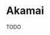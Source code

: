 # Akamai

TODO

<!--
Access Denied
You don't have permission to access "http://www.fnac.pt/" on this server.
Reference #18.ee4cdb17.1699898195.6ed2f14d
-->
